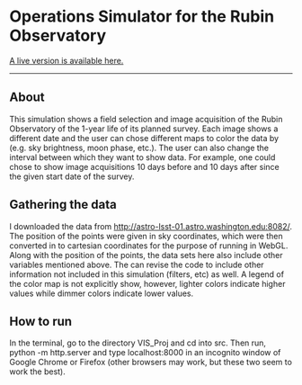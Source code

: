 # Operations Simulator for the Rubin Observatory 



[A live version is available here.](https://ageller.github.io/IDEAS_FSS-Vis/FinalStudentProjects/2021winter/CandiceStauffer/index.html)

____________________________________________________________________


## About

This simulation shows a field selection and image acquisition of the Rubin Observatory of the 1-year life of its planned survey. Each image shows a different date and the user can chose different maps to color the data by (e.g. sky brightness, moon phase, etc.). The user can also change the interval between which they want to show data. For example, one could chose to show image acquisitions 10 days before and 10 days after since the given start date of the survey.

## Gathering the data

I downloaded the data from http://astro-lsst-01.astro.washington.edu:8082/. The position of the points were given in sky coordinates, which were then converted in to cartesian coordinates for the purpose of running in WebGL. Along with the position of the points, the data sets here also include other variables mentioned above. The can revise the code to include other information not included in this simulation (filters, etc) as well. 
A legend of the color map is not explicitly show, however, lighter colors indicate higher values while dimmer colors indicate lower values. 


## How to run

In the terminal, go to the directory VIS_Proj and cd into src. Then run, python -m http.server and type localhost:8000 in an incognito window of Google Chrome or Firefox (other browsers may work, but these two seem to work the best). 
